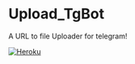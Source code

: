 # Upload_TgBot

A URL to file Uploader for telegram!

[![Heroku](https://www.herokucdn.com/deploy/button.svg)](https://heroku.com/deploy?template=https://github.com/GarouTheDevil/Upload_TgBot)

